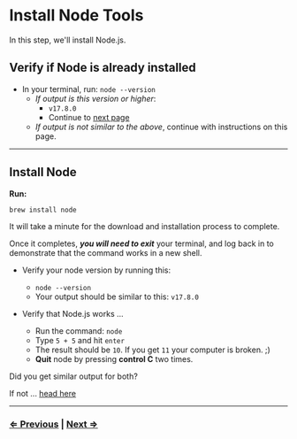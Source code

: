 # Install Node Tools

In this step, we'll install Node.js.

## Verify if Node is already installed

- In your terminal, run: `node --version`
  - *If output is this version or higher*:
    - `v17.8.0`
    - Continue to [next page](./7-live-server.md)
  - *If output is not similar to the above*, continue with instructions on this page.

---

## Install Node

**Run:**

`brew install node`

It will take a minute for the download and installation process to complete.

Once it completes, ***you will need to exit*** your terminal, and log back in to demonstrate that the command works in a new shell.

- Verify your node version by running this:
  - `node --version`
  - Your output should be similar to this:
    `v17.8.0`

- Verify that Node.js works ...
  - Run the command: `node`
  - Type `5 + 5` and hit `enter`
  - The result should be `10`.  If you get `11` your computer is broken. ;)
  - **Quit** node by pressing **control C** two times.

Did you get similar output for both?

If not ... [head here](../../error/error.md)

---

### [⇐ Previous](./5-ohmyzsh.md) | [Next ⇒](./7-live-server.md)
